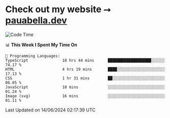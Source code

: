 # Check out my website ⭢ [pauabella.dev](https://pauabella.dev)

<!--START_SECTION:waka-->
![Code Time](http://img.shields.io/badge/Code%20Time-3%2C462%20hrs%2034%20mins-blue)

📊 **This Week I Spent My Time On** 

```text
💬 Programming Languages: 
TypeScript               18 hrs 44 mins      ███████████████████░░░░░░   74.17 % 
HTML                     4 hrs 19 mins       ████░░░░░░░░░░░░░░░░░░░░░   17.13 % 
CSS                      1 hr 31 mins        ██░░░░░░░░░░░░░░░░░░░░░░░   06.05 % 
JavaScript               18 mins             ░░░░░░░░░░░░░░░░░░░░░░░░░   01.24 % 
Image (svg)              16 mins             ░░░░░░░░░░░░░░░░░░░░░░░░░   01.11 % 
```


 Last Updated on 14/06/2024 02:17:39 UTC
<!--END_SECTION:waka-->
